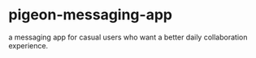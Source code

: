 # pigeon-messaging-app
a messaging app for casual users who want a better daily collaboration experience.
